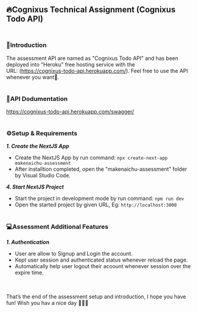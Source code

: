 ## 🔥Cognixus Technical Assignment (Cognixus Todo API) <br /> <br />

### 📖Introduction
The assessment API are named as "Cognixus Todo API" and has been deployed into "Heroku" free hosting service with the <br />
URL: (https://cognixus-todo-api.herokuapp.com/). Feel free to use the API whenever you want🚀. <br /> <br />

### 📖API Dodumentation
https://cognixus-todo-api.herokuapp.com/swagger/ <br /> <br />

### ⚙️Setup & Requirements
***1. Create the NextJS App***
- Create the NextJS App by run command: ```npx create-next-app makenaichu-assessment```
- After installtion completed, open the "makenaichu-assessment" folder by Visual Studio Code. 

***4. Start NextJS Project***
- Start the project in development mode by run command: ```npm run dev```
- Open the started project by given URL, Eg: ```http://localhost:3000``` <br /> <br />


### 💻Assessment Additional Features

***1. Authentication***
- User are allow to Signup and Login the account.
- Kept user session and authenticated status whenever reload the page.
- Automatically help user logout their acoount whenever session over the expire time.


<br /> <br />That’s the end of the assessment setup and introduction, I hope you have fun!
Wish you hav a nice day 🌻🌻🌻
